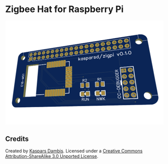 # Zigbee Hat for Raspberry Pi

![Board](hardware/board.png)


## Credits

Created by [Kaspars Dambis](https://kaspars.net). Licensed under a [Creative Commons Attribution-ShareAlike 3.0 Unported License](https://creativecommons.org/licenses/by-sa/3.0/).